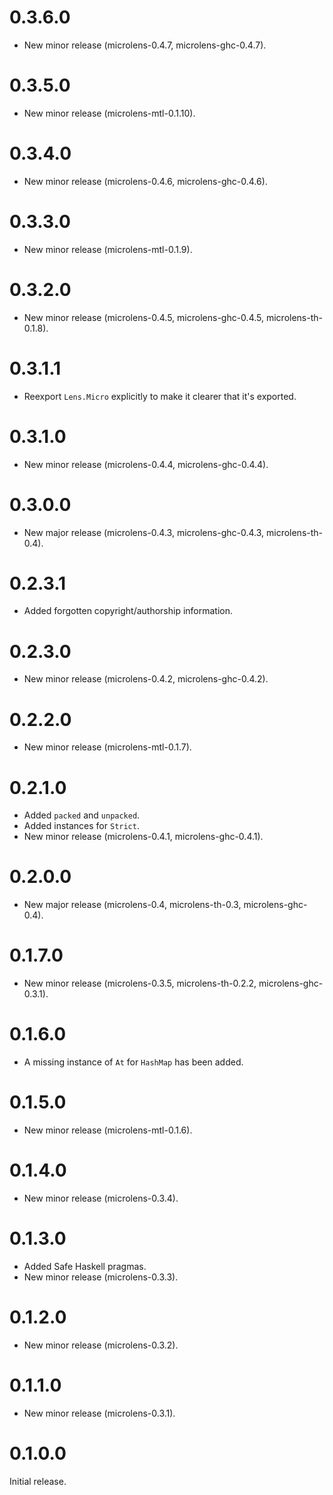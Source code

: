 # 0.3.6.0

* New minor release (microlens-0.4.7, microlens-ghc-0.4.7).

# 0.3.5.0

* New minor release (microlens-mtl-0.1.10).

# 0.3.4.0

* New minor release (microlens-0.4.6, microlens-ghc-0.4.6).

# 0.3.3.0

* New minor release (microlens-mtl-0.1.9).

# 0.3.2.0

* New minor release (microlens-0.4.5, microlens-ghc-0.4.5, microlens-th-0.1.8).

# 0.3.1.1

* Reexport `Lens.Micro` explicitly to make it clearer that it's exported.

# 0.3.1.0

* New minor release (microlens-0.4.4, microlens-ghc-0.4.4).

# 0.3.0.0

* New major release (microlens-0.4.3, microlens-ghc-0.4.3, microlens-th-0.4).

# 0.2.3.1

* Added forgotten copyright/authorship information.

# 0.2.3.0

* New minor release (microlens-0.4.2, microlens-ghc-0.4.2).

# 0.2.2.0

* New minor release (microlens-mtl-0.1.7).

# 0.2.1.0

* Added `packed` and `unpacked`.
* Added instances for `Strict`.
* New minor release (microlens-0.4.1, microlens-ghc-0.4.1).

# 0.2.0.0

* New major release (microlens-0.4, microlens-th-0.3, microlens-ghc-0.4).

# 0.1.7.0

* New minor release (microlens-0.3.5, microlens-th-0.2.2, microlens-ghc-0.3.1).

# 0.1.6.0

* A missing instance of `At` for `HashMap` has been added.

# 0.1.5.0

* New minor release (microlens-mtl-0.1.6).

# 0.1.4.0

* New minor release (microlens-0.3.4).

# 0.1.3.0

* Added Safe Haskell pragmas.
* New minor release (microlens-0.3.3).

# 0.1.2.0

* New minor release (microlens-0.3.2).

# 0.1.1.0

* New minor release (microlens-0.3.1).

# 0.1.0.0

Initial release.
